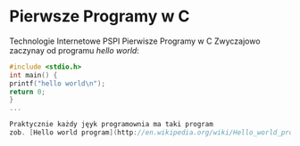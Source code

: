 Pierwsze Programy w C
========

Technologie Internetowe PSPI Pierwisze Programy w C
Zwyczajowo  zaczynay od programu 
*hello world*:

```c
#include <stdio.h>
int main() {
printf("hello world\n");
return 0;
}
... 

Praktycznie każdy jęyk programownia ma taki program 
zob. [Hello world program](http://en.wikipedia.org/wiki/Hello_world_program).


